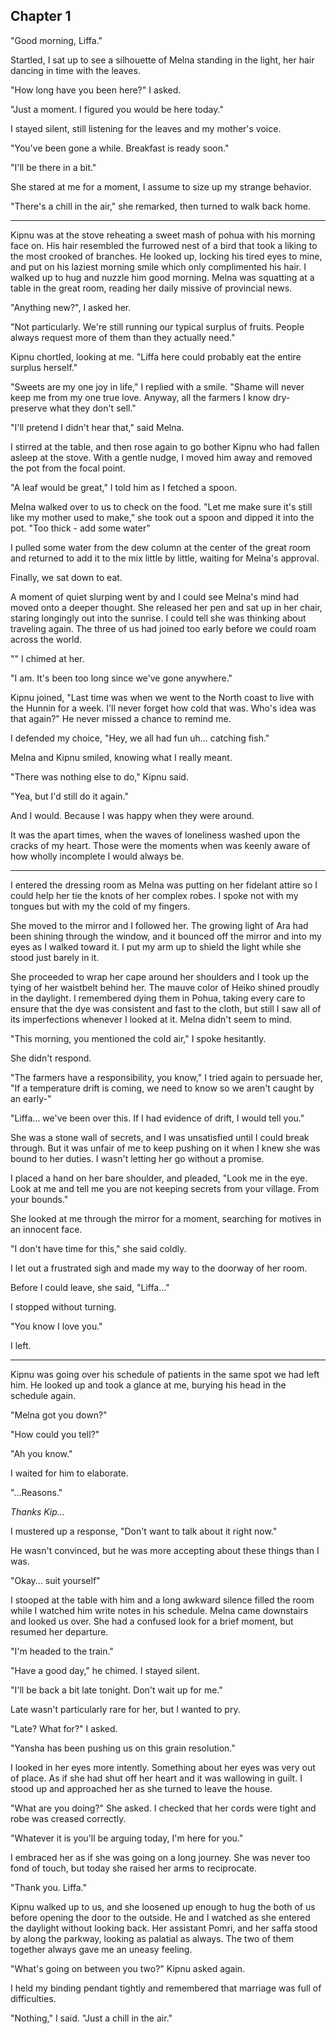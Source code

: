 ## Chapter 1

"Good morning, Liffa."

Startled, I sat up to see a silhouette of Melna standing in the light, her hair dancing in time with the leaves.

"How long have you been here?" I asked.

"Just a moment. I figured you would be here today."

I stayed silent, still listening for the leaves and my mother's voice.

"You've been gone a while. Breakfast is ready soon."

"I'll be there in a bit."

She stared at me for a moment, I assume to size up my strange behavior.

"There's a chill in the air," she remarked, then turned to walk back home.

---

Kipnu was at the stove reheating a sweet mash of pohua with his morning face on. His hair resembled the furrowed nest of a bird that took a liking to the most crooked of branches. He looked up, locking his tired eyes to mine, and put on his laziest morning smile which only complimented his hair. I walked up to hug and nuzzle him good morning. Melna was squatting at a table in the great room, reading her daily missive of provincial news.

"Anything new?", I asked her.

"Not particularly. We're still running our typical surplus of fruits. People always request more of them than they actually need."

Kipnu chortled, looking at me. "Liffa here could probably eat the entire surplus herself."

"Sweets are my one joy in life," I replied with a smile. "Shame will never keep me from my one true love. Anyway, all the farmers I know dry-preserve what they don't sell."

"I'll pretend I didn't hear that," said Melna.

I stirred at the table, and then rose again to go bother Kipnu who had fallen asleep at the stove. With a gentle nudge, I moved him away and removed the pot from the focal point.

"A leaf would be great," I told him as I fetched a spoon.

Melna walked over to us to check on the food. "Let me make sure it's still like my mother used to make," she took out a spoon and dipped it into the pot. "Too thick - add some water"

I pulled some water from the dew column at the center of the great room and returned to add it to the mix little by little, waiting for Melna's approval.

Finally, we sat down to eat.

A moment of quiet slurping went by and I could see Melna's mind had moved onto a deeper thought. She released her pen and sat up in her chair, staring longingly out into the sunrise. I could tell she was thinking about traveling again. The three of us had joined too early before we could roam across the world.

"" I chimed at her.

"I am. It's been too long since we've gone anywhere."

Kipnu joined, "Last time was when we went to the North coast to live with the Hunnin for a week. I'll never forget how cold that was. Who's idea was that again?" He never missed a chance to remind me.

I defended my choice, "Hey, we all had fun uh... catching fish."

Melna and Kipnu smiled, knowing what I really meant.

"There was nothing else to do," Kipnu said.

"Yea, but I'd still do it again."

And I would. Because I was happy when they were around.

It was the apart times, when the waves of loneliness washed upon the cracks of my heart. Those were the moments when was keenly aware of how wholly incomplete I would always be.

---

I entered the dressing room as Melna was putting on her fidelant attire so I could help her tie the knots of her complex robes. I spoke not with my tongues but with my the cold of my fingers.

She moved to the mirror and I followed her. The growing light of Ara had been shining through the window, and it bounced off the mirror and into my eyes as I walked toward it. I put my arm up to shield the light while she stood just barely in it.

She proceeded to wrap her cape around her shoulders and I took up the tying of her waistbelt behind her. The mauve color of Heiko shined proudly in the daylight. I remembered dying them in Pohua, taking every care to ensure that the dye was consistent and fast to the cloth, but still I saw all of its imperfections whenever I looked at it. Melna didn't seem to mind.

"This morning, you mentioned the cold air," I spoke hesitantly.

She didn't respond.

"The farmers have a responsibility, you know," I tried again to persuade her, "If a temperature drift is coming, we need to know so we aren't caught by an early-"

"Liffa... we've been over this. If I had evidence of drift, I would tell you."

She was a stone wall of secrets, and I was unsatisfied until I could break through. But it was unfair of me to keep pushing on it when I knew she was bound to her duties. I wasn't letting her go without a promise.

I placed a hand on her bare shoulder, and pleaded, "Look me in the eye. Look at me and tell me you are not keeping secrets from your village. From your bounds."

She looked at me through the mirror for a moment, searching for motives in an innocent face.

"I don't have time for this," she said coldly.

I let out a frustrated sigh and made my way to the doorway of her room.

Before I could leave, she said, "Liffa..."

I stopped without turning.

"You know I love you."

I left.

---

Kipnu was going over his schedule of patients in the same spot we had left him. He looked up and took a glance at me, burying his head in the schedule again.

"Melna got you down?"

"How could you tell?"

"Ah you know."

I waited for him to elaborate.

"...Reasons."

_Thanks Kip..._

I mustered up a response, "Don't want to talk about it right now."

He wasn't convinced, but he was more accepting about these things than I was.

"Okay... suit yourself"

I stooped at the table with him and a long awkward silence filled the room while I watched him write notes in his schedule. Melna came downstairs and looked us over. She had a confused look for a brief moment, but resumed her departure.

"I'm headed to the train."

"Have a good day," he chimed. I stayed silent.

"I'll be back a bit late tonight. Don't wait up for me."

Late wasn't particularly rare for her, but I wanted to pry.

"Late? What for?" I asked.

"Yansha has been pushing us on this grain resolution."

I looked in her eyes more intently. Something about her eyes was very out of place. As if she had shut off her heart and it was wallowing in guilt. I stood up and approached her as she turned to leave the house.

"What are you doing?" She asked. I checked that her cords were tight and robe was creased correctly.

"Whatever it is you'll be arguing today, I'm here for you."

I embraced her as if she was going on a long journey. She was never too fond of touch, but today she raised her arms to reciprocate.

"Thank you. Liffa."

Kipnu walked up to us, and she loosened up enough to hug the both of us before opening the door to the outside. He and I watched as she entered the daylight without looking back. Her assistant Pomri, and her saffa stood by along the parkway, looking as palatial as always. The two of them together always gave me an uneasy feeling.

"What's going on between you two?" Kipnu asked again.

I held my binding pendant tightly and remembered that marriage was full of difficulties.

"Nothing," I said. "Just a chill in the air."
